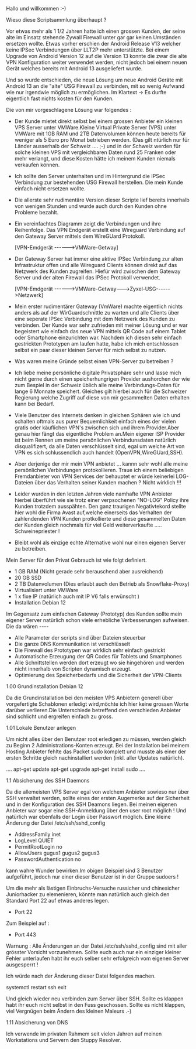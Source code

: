 Hallo und willkommen :-)

Wieso diese Scriptsammlung überhaupt ? 

Vor etwas mehr als 1 1/2 Jahren hatte ich einen grossen Kunden, der seine alte
im Einsatz stehende Zywall Firewall unter gar gar keinen Umständen ersetzen
wollte. Etwas vorher erschien der Android Release V13 welcher keine IPSec
Verbindungen über LLT2P mehr unterstützte.
Bei einem Upgrade von Android Version 12 auf die Version 13 konnte die zwar die
alte VPN Konfiguration weiter verwendet werden, nicht jedoch bei einem neuen
Gerät welches bereits mit Android 13 ausgeliefert wurde.
 
Und so wurde entschieden, die neue Lösung um neue Android Geräte mit Android 13
an die "alte" USG Firewall zu verbinden, mit so wenig Aufwand wie nur irgendwie
möglich zu ermöglichen. Im Klartext -> 
Es durfte eigentlich fast nichts kosten für den Kunden. 

Die von mir vorgeschlagene Lösung war folgendes : 

- Der Kunde mietet direkt selbst bei einem grossen Anbieter ein kleinen VPS
  Server unter VMWare.Kleine Virtual Private Server (VPS) unter VMWare mit
  1GB RAM und 2TB Datenvolumen können heute bereits für weniger als 5 Euro
  pro Monat betrieben werden. (Das gilt ntürlich nur für Länder ausserhalb 
  der Schweiz .... ;-) und in der Schweiz werden für solche kleinen VPS mit 
  vergleichbaren Daten rund 25 Franken oder mehr verlangt, und diese Kosten
  hätte ich meinem Kunden niemals verkaufen können. 

- Ich sollte den Server unterhalten und im Hintergrund die IPSec Verbindung 
  zur bestehenden USG Firewall herstellen. Die mein Kunde einfach nicht 
  ersetzen wollte.

- Die allerste sehr rudimentäre Version dieser Scripte lief bereits innerhalb
  von wenigen Stunden und wurde auch durch den Kunden ohne Probleme bezahlt.

- Ein vereinfachtes Diagramm zeigt die Verbindungen und ihre Reihenfolge.
  Das VPN Endgerät erstellt eine Wireguard Verbindung auf den Gateway Server
  mittels dem WireGUard Protokoll.

  [VPN-Emdgerät ------>VMWare-Getway] 

- Der Gateway Server hat immer eine aktive IPSec Verbindung zur alten
  Infrastruktur offen und alle Wireguard Clients können direkt auf
  das Netzwerk des Kunden zugreifen. Hiefür wird zwischen dem
  Gateway Server und der alten Firewall das IPSec Protokoll verwendet.


  [VPN-Emdgerät ------>VMWare-Getway--->Zyxel-USG------>Netzwerk]

- Mein erster rudimentärer Gateway (VmWare) machte eigentlich nichts 
  anders als auf der WirGuardschnittle zu warten und alle Clients über
  eine seperate IPSec Verbindung mit dem Netzwerk des Kunden zu
  verbinden. Der Kunde war sehr zufrieden mit meiner Lösung und er
  war begeistert wie einfach das neue VPN mittels QR Code auf einem
  Tablet oder Smartphone einzurichten war.
  Nachdem ich diesen sehr einfach gestrickten Prototypen am laufen
  hatte, habe ich mich entschlossen selbst ein paar dieser 
  kleinen Server für mich selbst zu nutzen. 

- Was waren meine Gründe selbst einen VPN-Server zu betreiben ? 

- Ich liebe meine persönliche digitale Privatsphäre sehr und lasse
  mich nicht gerne durch einen speicherhungrigen Provider aushorchen
  der wie zum Bespiel in der Schweiz üblich alle meine Verbindungs-Daten 
  für lange 6 Monnate speichert. Gleiches gilt hierbei auch für die 
  Schweizer Regierung welche Zugriff auf diese von mir gesammelten
  Daten erhalten kann bei Bedarf.

- Viele Benutzer des Internets denken in gleichen Sphären wie ich und
  schalten oftmals aus purer Bequemlichkeit einfach eines der vielen gratis
  oder käuflichen VPN's zwischen sich und ihrem Provider.Aber genau hier
  fängt das eigentliche Problem an.Mein eigener ISP Provider ist beim Rennen
  um meine persönlichen Verbindunsdaten natürlich disqualifizert, da alle Daten 
  verschlüsselt sind, egal um welche Art von VPN es sich schlussendlich
  auch handelt (OpenVPN,WireGUard,SSH).
 
- Aber derjenige der mir mein VPN anbietet ... kannn sehr wohl alle meine
  persönlichen Verbindungen protokollieren. Traue ich einem beliebigen
  Fremdanbieter von VPN Services der behauptet er würde keinerlei
  LOG-Dateien über das Verhalten seiner Kunden machen ? Nicht wirklich !!!

- Leider wurden in den letzten Jahren viele namhafte VPN Anbieter hierbei
  überführt wie sie trotz einer verpsochenen "NO-LOG" Policy ihre Kunden 
  trotzdem ausspähten. Den ganz traurigen Negativtekord stellte hier wohl 
  die Firma Avast auf,welche einerseits das Verhalten der zahlendenden
  VPN Kunden protkollierte und diese gesammelten Daten der Kunden gleich 
  nochmals für viel Geld weiterverkaufte ..... Schweinepriester !
 
- Bleibt wohl als einzige echte Alternative wohl nur einen eigenen Server
  zu betreiben.

Mein Server für den Privat Gebrauch ist wie folgt definiert.

- 1 GB RAM (Nicht gerade sehr berauschend aber ausreichend)
- 20 GB SSD
- 2 TB Datenvolumen (Dies erlaubt auch den Betrieb als Snowflake-Proxy)
- Virtualisiert unter VMWare
- 1 x fixe IP (natürlich auch mit IP V6 falls erwünscht ) 
- Installation Debian 12 

Im Gegensatz zum einfachen Gateway (Prototyp) des Kunden sollte 
mein eigener Server natürlich schon viele erhebliche Verbesserungen 
aufweisen. Die da wären ----

- Alle Parameter der scripts sind über Dateien steuerbar
- Die ganze DNS Kommunikation ist verschlüsselt 
- Die Firewall des Prototypen war wirklich sehr einfach gestrickt
- Automatische Erzeugung der QR Codes für Tablets und Smartphones
- Alle Schnittstellen werden dort erzeugt wo sie hingehören und werden
  nicht innerhalb von Scripten dynamisch erzeugt.
- Optimierung des Speicherbedarfs und die Sicherheit der VPN-Clients

1.00 Grundinstallation Debian 12 

Da die Grundinstallation bei den meisten VPS Anbietern generell über
vorgefertigte Schablonen erledigt wird,möchte ich hier keine grossen
Worte darüber verlieren.Die Unterschiede betreffend den verschieden
Anbieter sind schlicht und ergreifen einfach zu gross.

1.01 Lokale Benutzer anlegen

Um nicht alles über den Benutzer root erledigen zu müssen, werden 
gleich zu Beginn 2 Administrations-Konten erzeugt. Bei der 
Installation bei meinem Hosting Anbieter fehlte das Packet 
sudo komplett und musste als einer der ersten Schritte gleich 
nachinstalliert werden (inkl. aller Updates natürlich). 

....
apt-get update 
apt-get upgrade
apt-get install sudo
....


1.1 Absicherung des SSH Daemons 

Da die allemeisten VPS Server egal von welchem Anbieter sowieso nur über 
SSH verwaltet werden, sollte eines der ersten Augemerke auf der Sicherheit
und in der Konfiguration des SSH Deamons liegen.
Bei meinen eigenen Anbieter war sogar eine SSH-Anmeldung über den user root möglich !
Und natürlich war ebenfalls der Login über Passwort möglich. 
Eine kleine Änderung der Datei /etc/ssh/sshd_config

- AddressFamily inet
- LogLevel QUIET
- PermitRootLogin no
- AllowUsers gugus1 gugus2 gugus3 
- PasswordAuthentication no

kann wahre Wunder bewirken.Im obigen Beispiel sind 3 Benutzer aufgeführt, jedoch 
nur einer dieser Benutzer ist in der Gruppe sudoers !

Um die mehr als lästigen Einbruchs-Versuche russicher und chinesicher Juniorhacker 
zu elemenieren, könnte man natürlich auch gleich den Standard Port 22 auf etwas
anderes legen.

- Port 22

Zum Beispiel auf :

- Port 443

Warnung : 
Alle Änderungen an der Datei /etc/ssh/sshd_config sind mit aller grösster Vorsicht
vorzunehmen. Sollte euch auch nur ein einziger kleiner Fehler unterlaufen habt ihr 
euch selber sehr erfolgreich vom eigenen Server ausgesperrt !

Ich würde nach der Änderung dieser Datei folgendes machen.

systemctl restart ssh
exit 

Und gleich wieder neu verbinden zum Server über SSH.
Sollte es klappen habt ihr euch nicht selbst in den 
Fuss geschossen. Sollte es nicht klappen, viel 
Vergnügen beim Ändern des kleinen Maleurs .-)


1.11 Absicherung von DNS

Ich verwende im privaten Rahmem seit vielen Jahren
auf meinen Workstations und Servern den Stuppy Resolver.












 



 







 




 





   



  

 









 
 



